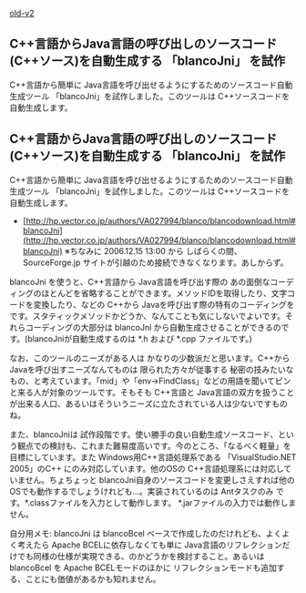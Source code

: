 [old-v2](ig061214-orig.html)

## C++言語からJava言語の呼び出しのソースコード(C++ソース)を自動生成する 「blancoJni」 を試作

C++言語から簡単に Java言語を呼び出せるようにするためのソースコード自動生成ツール 「blancoJni」を試作しました。このツールは C++ソースコードを自動生成します。

## C++言語からJava言語の呼び出しのソースコード(C++ソース)を自動生成する 「blancoJni」 を試作

C++言語から簡単に Java言語を呼び出せるようにするためのソースコード自動生成ツール 「blancoJni」を試作しました。このツールは
C++ソースコードを自動生成します。

* [http://hp.vector.co.jp/authors/VA027994/blanco/blancodownload.html#blancoJni](http://hp.vector.co.jp/authors/VA027994/blanco/blancodownload.html#blancoJni)
  ※ちなみに 2006.12.15 13:00 から しばらくの間、SourceForge.jp サイトが引越のため接続できなくなります。あしからず。

blancoJni を使うと、C++言語から Java言語を呼び出す際の あの面倒なコーディングのほとんどを省略することができます。メソッドIDを取得したり、文字コードを変換したり、などの
C++から Javaを呼び出す際の特有のコーディングを です。スタティックメソッドかどうか、なんてことも気にしないでよいです。それらコーディングの大部分は
blancoJni から自動生成させることができるのです。(blancoJniが自動生成するのは *.h および *.cpp ファイルです。)

なお、このツールのニーズがある人は かなりの少数派だと思います。C++から Javaを呼び出すニーズなんてものは 限られた方々が従事する 秘密の技みたいなもの、と考えています。「mid」や「env->FindClass」などの用語を聞いてピンと来る人が対象のツールです。そもそも
C++言語と Java言語の双方を扱うことが出来る人口、あるいはそういうニーズに立たされている人は少ないですものね。

また、blancoJniは 試作段階です。使い勝手の良い自動生成ソースコード、という観点での検討も、これまた難易度高いです。今のところ、「なるべく軽量」を目標にしています。また
Windows用C++言語処理系である 「VisualStudio.NET 2005」のC++ にのみ対応しています。他のOSの C++言語処理系には対応していません。ちょちょっと blancoJni自身のソースコードを変更しさえすれば他のOSでも動作するでしょうけれども…。実装されているのは Antタスクのみ です。*.classファイルを入力として動作します。 *.jarファイルの入力では動作しません。

自分用メモ: blancoJni は blancoBcel ベースで作成したのだけれども、よくよく考えたら Apache BCELに依存しなくても単に Java言語のリフレクションだけでも同様の仕様が実現できる、のかどうかを検討すること。あるいは blancoBcel を Apache
BCELモードのほかに リフレクションモードも追加する、ことにも価値があるかも知れません。